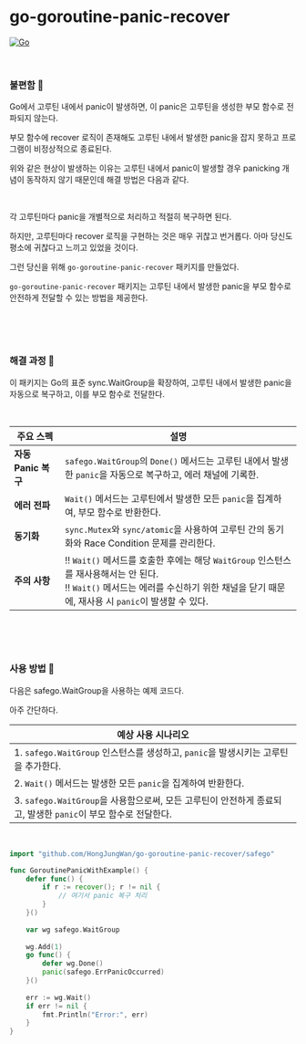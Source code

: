# go-goroutine-panic-recover

[![Go](https://img.shields.io/badge/Go-1.23-blue.svg)](https://golang.org)

<br>

### 불편함 🤔

Go에서 고루틴 내에서 panic이 발생하면, 이 panic은 고루틴을 생성한 부모 함수로 전파되지 않는다. 

부모 함수에 recover 로직이 존재해도 고루틴 내에서 발생한 panic을 잡지 못하고 프로그램이 비정상적으로 종료된다.

위와 같은 현상이 발생하는 이유는 고루틴 내에서 panic이 발생할 경우 panicking 개념이 동작하지 않기 때문인데 해결 방법은 다음과 같다.

<br>

각 고루틴마다 panic을 개별적으로 처리하고 적절히 복구하면 된다. 

하지만, 고루틴마다 recover 로직을 구현하는 것은 매우 귀찮고 번거롭다. 아마 당신도 평소에 귀찮다고 느끼고 있었을 것이다.

그런 당신을 위해 `go-goroutine-panic-recover` 패키지를 만들었다.

`go-goroutine-panic-recover` 패키지는 고루틴 내에서 발생한 panic을 부모 함수로 안전하게 전달할 수 있는 방법을 제공한다.

<br><br><br>

### 해결 과정 📌

이 패키지는 Go의 표준 sync.WaitGroup을 확장하여, 고루틴 내에서 발생한 panic을 자동으로 복구하고, 이를 부모 함수로 전달한다. 

<br>

| 주요 스펙           | 설명                                                                                                                              |
|-----------------|---------------------------------------------------------------------------------------------------------------------------------|
| **자동 Panic 복구** | `safego.WaitGroup`의 `Done()` 메서드는 고루틴 내에서 발생한 `panic`을 자동으로 복구하고, 에러 채널에 기록한.                                                   |
| **에러 전파**       | `Wait()` 메서드는 고루틴에서 발생한 모든 `panic`을 집계하여, 부모 함수로 반환한다.                                                                          |
| **동기화**         | `sync.Mutex`와 `sync/atomic`을 사용하여 고루틴 간의 동기화와 Race Condition 문제를 관리한다.                                                          |
| **주의 사항**       | ‼ `Wait()` 메서드를 호출한 후에는 해당 `WaitGroup` 인스턴스를 재사용해서는 안 된다. <br> ‼ `Wait()` 메서드는 에러를 수신하기 위한 채널을 닫기 때문에, 재사용 시 `panic`이 발생할 수 있다. |

<br><br><br>

### 사용 방법 📌

다음은 safego.WaitGroup을 사용하는 예제 코드다.

아주 간단하다.

| 예상 사용 시나리오                                                 |
|------------------------------------------------------------|
| 1. `safego.WaitGroup` 인스턴스를 생성하고, `panic`을 발생시키는 고루틴을 추가한다. |
| 2. `Wait()` 메서드는 발생한 모든 `panic`을 집계하여 반환한다.                |
| 3. `safego.WaitGroup`을 사용함으로써, 모든 고루틴이 안전하게 종료되고, 발생한 `panic`이 부모 함수로 전달한다. |

<br>

```go
import "github.com/HongJungWan/go-goroutine-panic-recover/safego"

func GoroutinePanicWithExample() {
    defer func() {
        if r := recover(); r != nil {
            // 여기서 panic 복구 처리
        }
    }()
    
    var wg safego.WaitGroup
    
    wg.Add(1)
    go func() {
        defer wg.Done()
        panic(safego.ErrPanicOccurred)
    }()
    
    err := wg.Wait()
    if err != nil {
        fmt.Println("Error:", err)
    }
}
```

<br><br>